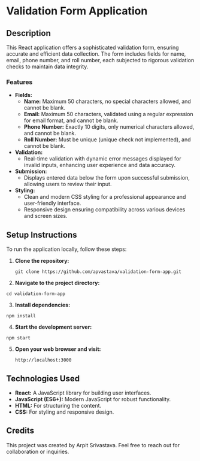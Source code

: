# Validation Form Application

## Description

This React application offers a sophisticated validation form, ensuring accurate and efficient data collection. The form includes fields for name, email, phone number, and roll number, each subjected to rigorous validation checks to maintain data integrity.

### Features

- **Fields:**
  - **Name:** Maximum 50 characters, no special characters allowed, and cannot be blank.
  - **Email:** Maximum 50 characters, validated using a regular expression for email format, and cannot be blank.
  - **Phone Number:** Exactly 10 digits, only numerical characters allowed, and cannot be blank.
  - **Roll Number:** Must be unique (unique check not implemented), and cannot be blank.
- **Validation:**
  - Real-time validation with dynamic error messages displayed for invalid inputs, enhancing user experience and data accuracy.
- **Submission:**
  - Displays entered data below the form upon successful submission, allowing users to review their input.
- **Styling:**
  - Clean and modern CSS styling for a professional appearance and user-friendly interface.
  - Responsive design ensuring compatibility across various devices and screen sizes.

## Setup Instructions

To run the application locally, follow these steps:

1. **Clone the repository:**
   ```
   git clone https://github.com/apvastava/validation-form-app.git
   ```
2. **Navigate to the project directory:**
  ```
  cd validation-form-app
  ```
3. **Install dependencies:**
  ```
  npm install
  ```
4. **Start the development server:**
  ```
  npm start
  ```
5. **Open your web browser and visit:**
   ```
   http://localhost:3000
   ```
## Technologies Used

- **React:** A JavaScript library for building user interfaces.
- **JavaScript (ES6+):** Modern JavaScript for robust functionality.
- **HTML:** For structuring the content.
- **CSS:** For styling and responsive design.

## Credits

This project was created by Arpit Srivastava. Feel free to reach out for collaboration or inquiries.
